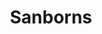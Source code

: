 ---
title: "Sanborns"
url: /ciudad-de-mexico/sanborns-avenida-insurgentes-centro/
shop: grandes almacenes
---